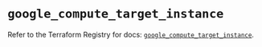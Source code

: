 # `google_compute_target_instance`

Refer to the Terraform Registry for docs: [`google_compute_target_instance`](https://registry.terraform.io/providers/hashicorp/google/6.36.1/docs/resources/compute_target_instance).
